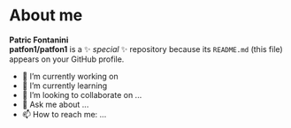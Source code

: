 # About me
**Patric Fontanini**  
**patfon1/patfon1** is a ✨ _special_ ✨ repository because its `README.md` (this file) appears on your GitHub profile.

- 🔭 I’m currently working on 
- 🌱 I’m currently learning 
- 👯 I’m looking to collaborate on ...
- 💬 Ask me about ...
- 📫 How to reach me: ...
